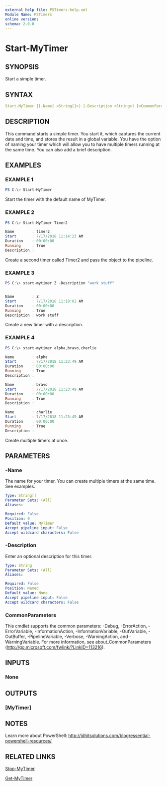 ```yaml
---
external help file: PSTimers-help.xml
Module Name: PSTimers
online version:
schema: 2.0.0
---
```


# Start-MyTimer

## SYNOPSIS

Start a simple timer.

## SYNTAX

```yaml
Start-MyTimer [[-Name] <String[]>] [-Description <String>] [<CommonParameters>]
```

## DESCRIPTION

This command starts a simple timer. You start it, which captures the current date and time, and stores the result in a global variable. You have the option of naming your timer which will allow you to have multiple timers running at the same time. You can also add a brief description.

## EXAMPLES

### EXAMPLE 1

```powershell
PS C:\> Start-MyTimer
```

Start the timer with the default name of MyTimer.

### EXAMPLE 2

```powershell
PS C:\> Start-MyTimer Timer2

Name        : timer2
Start       : 7/17/2018 11:14:23 AM
Duration    : 00:00:00
Running     : True
Description :
```

Create a second timer called Timer2 and pass the object to the pipeline.

### EXAMPLE 3

```powershell 
PS C:\> start-mytimer Z -Description "work stuff"


Name        : Z
Start       : 7/17/2018 11:18:02 AM
Duration    : 00:00:00
Running     : True
Description : work stuff
```

Create a new timer with a description.

### EXAMPLE 4

```powershell
PS C:\> start-mytimer alpha,bravo,charlie

Name        : alpha
Start       : 7/17/2018 11:23:49 AM
Duration    : 00:00:00
Running     : True
Description :

Name        : bravo
Start       : 7/17/2018 11:23:49 AM
Duration    : 00:00:00
Running     : True
Description :

Name        : charlie
Start       : 7/17/2018 11:23:49 AM
Duration    : 00:00:00
Running     : True
Description :
```

Create multiple timers at once.

## PARAMETERS

### -Name

The name for your timer.
You can create multiple timers at the same time.
See examples.

```yaml
Type: String[]
Parameter Sets: (All)
Aliases:

Required: False
Position: 0
Default value: MyTimer
Accept pipeline input: False
Accept wildcard characters: False
```

### -Description

Enter an optional description for this timer.

```yaml
Type: String
Parameter Sets: (All)
Aliases:

Required: False
Position: Named
Default value: None
Accept pipeline input: False
Accept wildcard characters: False
```

### CommonParameters

This cmdlet supports the common parameters: -Debug, -ErrorAction, -ErrorVariable, -InformationAction, -InformationVariable, -OutVariable, -OutBuffer, -PipelineVariable, -Verbose, -WarningAction, and -WarningVariable. For more information, see about_CommonParameters (http://go.microsoft.com/fwlink/?LinkID=113216).

## INPUTS

### None

## OUTPUTS

### [MyTimer]

## NOTES

Learn more about PowerShell:
http://jdhitsolutions.com/blog/essential-powershell-resources/

## RELATED LINKS

[Stop-MyTimer](Stop-MyTimer.md)

[Get-MyTimer](Get-MyTimer.md)

